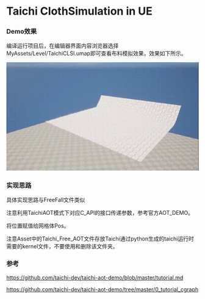 # Taichi ClothSimulation in UE  

### Demo效果

编译运行项目后，在编辑器界面内容浏览器选择MyAssets/Level/TaichiCLSI.umap即可查看布料模拟效果，效果如下所示。

![2](./Taichi_clsi_Demo.gif)

### 实现思路

具体实现思路与FreeFall文件类似

注意利用TaichiAOT模式下对应C_API的接口传递参数，参考官方AOT_DEMO。

将位置赋值给网格体Pos。

注意Asset中的Taichi_Free_AOT文件存放Taichi通过python生成的taichi运行时需要的kernel文件，不要使用和删除该文件夹。

### 参考

https://github.com/taichi-dev/taichi-aot-demo/blob/master/tutorial.md

https://github.com/taichi-dev/taichi-aot-demo/tree/master/0_tutorial_cgraph
